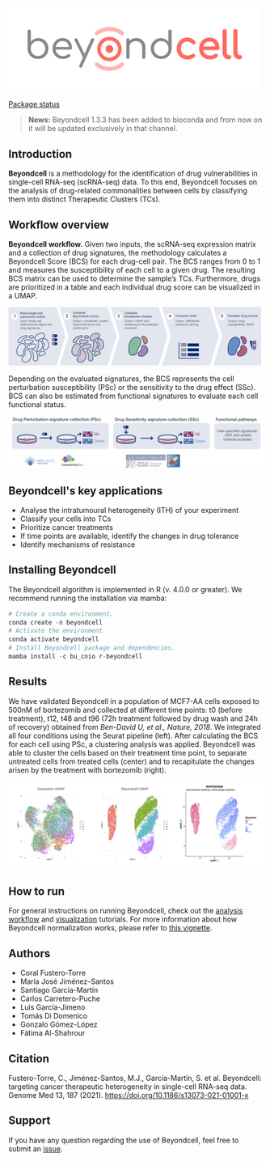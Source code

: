 <img src="./.img/beyondcell.png" width="500">

[Package status](https://github.com/cnio-bu/beyondcell/commits/master)

> **News:** Beyondcell 1.3.3 has been added to bioconda and from now on 
it will be updated exclusively in that channel.

## Introduction
**Beyondcell** is a methodology for the identification of drug vulnerabilities 
in single-cell RNA-seq (scRNA-seq) data. To this end, Beyondcell focuses on the 
analysis of drug-related commonalities between cells by classifying them into 
distinct Therapeutic Clusters (TCs).

## Workflow overview

**Beyondcell workflow.** Given two inputs, the scRNA-seq expression matrix and a 
collection of drug signatures, the methodology calculates a Beyondcell Score 
(BCS) for each drug-cell pair. The BCS ranges from 0 to 1 and measures the 
susceptibility of each cell to a given drug. The resulting BCS matrix can be 
used to determine the sample’s TCs. Furthermore, drugs are prioritized in a 
table and each individual drug score can be visualized in a UMAP.

![Beyondcell workflow](./.img/workflow_tutorial.png)

Depending on the evaluated signatures, the BCS represents the cell perturbation 
susceptibility (PSc) or the sensitivity to the drug effect (SSc). BCS can also 
be estimated from functional signatures  to evaluate each cell functional 
status.

![drug signatures](./.img/drug_signatures.png)

## Beyondcell's key applications
 * Analyse the intratumoural heterogeneity (ITH) of your experiment 
 * Classify your cells into TCs
 * Prioritize cancer treatments
 * If time points are available, identify the changes in drug tolerance
 * Identify mechanisms of resistance

## Installing Beyondcell
The Beyondcell algorithm is implemented in R (v. 4.0.0 or greater). We recommend 
running the installation via mamba: 

```r
# Create a conda environment.
conda create -n beyondcell 
# Activate the environment.
conda activate beyondcell
# Install Beyondcell package and dependencies.
mamba install -c bu_cnio r-beyondcell
```

## Results
We have validated Beyondcell in a population of MCF7-AA cells exposed to 500nM 
of bortezomib and collected at different time points: t0 (before treatment), 
t12, t48 and t96 (72h treatment followed by drug wash and 24h of recovery) 
obtained from *Ben-David U, et al., Nature, 2018*. We integrated all four 
conditions using the Seurat pipeline (left). After calculating the BCS for each 
cell using PSc, a clustering analysis was applied. Beyondcell was able to 
cluster the cells based on their treatment time point, to separate untreated 
cells from treated cells (center) and to recapitulate the changes arisen by the 
treatment with bortezomib (right). 

![results_golub](./.img/integrated_bendavid.png)


## How to run
For general instructions on running Beyondcell, check out the [analysis workflow](https://github.com/cnio-bu/beyondcell/blob/master/tutorial/analysis_workflow/README.md) and [visualization](https://github.com/cnio-bu/beyondcell/blob/master/tutorial/visualization/README.md) tutorials.
For more information about how Beyondcell normalization works, please refer to [this vignette](https://github.com/cnio-bu/beyondcell/blob/master/tutorial/BCS_normalization/README.md). 


## Authors

 * Coral Fustero-Torre
 * María José Jiménez-Santos
 * Santiago García-Martín
 * Carlos Carretero-Puche
 * Luis García-Jimeno
 * Tomás Di Domenico
 * Gonzalo Gómez-López
 * Fátima Al-Shahrour


## Citation
Fustero-Torre, C., Jiménez-Santos, M.J., García-Martín, S. et al. Beyondcell: targeting cancer therapeutic heterogeneity in single-cell RNA-seq data. Genome Med 13, 187 (2021). https://doi.org/10.1186/s13073-021-01001-x

## Support
If you have any question regarding the use of Beyondcell, feel free to submit an [issue](https://github.com/cnio-bu/beyondcell/issues).
